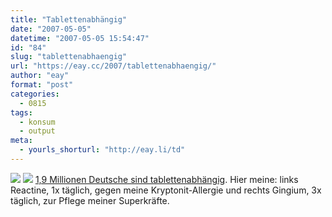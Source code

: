 ```yaml
---
title: "Tablettenabhängig"
date: "2007-05-05"
datetime: "2007-05-05 15:54:47"
id: "84"
slug: "tablettenabhaengig"
url: "https://eay.cc/2007/tablettenabhaengig/"
author: "eay"
format: "post"
categories:
  - 0815
tags:
  - konsum
  - output
meta:
  - yourls_shorturl: "http://eay.li/td"
---
```


![](/uploads/2007/reactine.jpg) ![](/uploads/2007/ginko.jpg) [1,9 Millionen Deutsche sind tablettenabhängig](http://www.n-tv.de/793607.html). Hier meine: links Reactine, 1x täglich, gegen meine Kryptonit-Allergie und rechts Gingium, 3x täglich, zur Pflege meiner Superkräfte.
